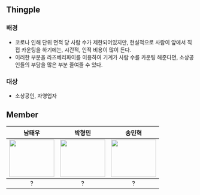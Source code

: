 ## Thingple

### 배경

* 코로나 인해 단위 면적 당 사람 수가 제한되어있지만, 현실적으로 사람이 앞에서 직접 카운팅을 하기에는, 시간적, 인적 비용이 많이 든다.
* 이러한 부분을 라즈베리파이를 이용하여 기계가 사람 수를 카운팅 해준다면, 소상공인들의 부담을 많은 부분 줄여줄 수 있다.

### 대상

* 소상공인, 자영업자


## Member

<table>
    <thead>
        <th align = "center">남태우</th>
        <th align = "center">박형민</th>
        <th align = "center">송민혁</th>
    </thead>
    <tbody>
        <td align = "center"><a href="https://github.com/bn-tw2020"><img height="100px" width="120px" src="https://avatars.githubusercontent.com/u/66770613?s=460&u=fe16d6fa3d8839c4e6beb6fec9e83811041cdaa1&v=4" /></a></td>
        <td align = "center"><a href="https://github.com/thalals"><img height="100px" width="120px" src="https://avatars.githubusercontent.com/u/42319300?s=460&u=feb753590ea1a1d094b08573bb11f15e801e63cc&v=4" /></a></td>
        <td align = "center"><a href="https://github.com/thdals83"><img height="100px" width="120px" src="https://avatars.githubusercontent.com/u/59475849?s=460&v=4" /></a></td>
    </tbody>
    <tr>
        <td align = "center">?</td>
        <td align = "center">?</td>
        <td align = "center">?</td>
    </tr>
</table>
